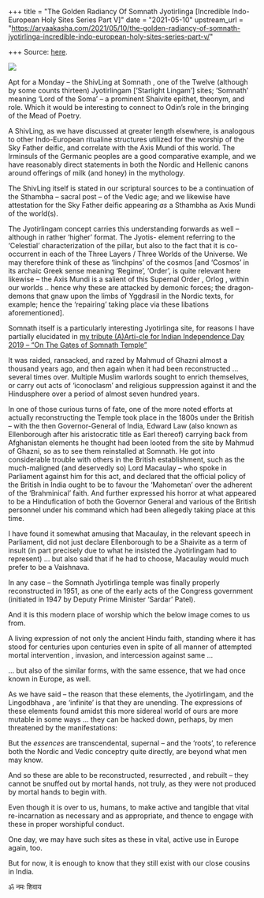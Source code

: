 +++
title = "The Golden Radiancy Of Somnath Jyotirlinga  [Incredible Indo-European Holy Sites Series Part V]"
date = "2021-05-10"
upstream_url = "https://aryaakasha.com/2021/05/10/the-golden-radiancy-of-somnath-jyotirlinga-incredible-indo-european-holy-sites-series-part-v/"

+++
Source: [here](https://aryaakasha.com/2021/05/10/the-golden-radiancy-of-somnath-jyotirlinga-incredible-indo-european-holy-sites-series-part-v/).

![](https://aryaakasha.files.wordpress.com/2021/05/e0tqxfjvgayhovf-1.jpg?w=576)

Apt for a Monday – the ShivLing at Somnath , one of the Twelve (although
by some counts thirteen) Jyotirlingam \[‘Starlight Lingam’\] sites;
‘Somnath’ meaning ‘Lord of the Soma’ – a prominent Shaivite epithet,
theonym, and role. Which it would be interesting to connect to Odin’s
role in the bringing of the Mead of Poetry.

A ShivLing, as we have discussed at greater length elsewhere, is
analogous to other Indo-European ritualine structures utilized for the
worship of the Sky Father deific, and correlate with the Axis Mundi of
this world. The Irminsuls of the Germanic peoples are a good comparative
example, and we have reasonably direct statements in both the Nordic and
Hellenic canons around offerings of milk (and honey) in the mythology.

The ShivLing itself is stated in our scriptural sources to be a
continuation of the Sthambha – sacral post – of the Vedic age; and we
likewise have attestation for the Sky Father deific appearing *as* a
Sthambha as Axis Mundi of the world(s).

The Jyotirlingam concept carries this understanding forwards as well –
although in rather ‘higher’ format. The Jyotis- element referring to the
‘Celestial’ characterization of the pillar, but also to the fact that it
is co-occurrent in each of the Three Layers / Three Worlds of the
Universe. We may therefore think of these as ‘linchpins’ of the cosmos
\[and ‘Cosmos’ in its archaic Greek sense meaning ‘Regime’, ‘Order’, is
quite relevant here likewise – the Axis Mundi is a salient of this
Supernal Order , Orlog , within our worlds .. hence why these are
attacked by demonic forces; the dragon-demons that gnaw upon the limbs
of Yggdrasil in the Nordic texts, for example; hence the ‘repairing’
taking place via these libations aforementioned\].

Somnath itself is a particularly interesting Jyotirlinga site, for
reasons I have partially elucidated in [my tribute (A)Arti-cle for
Indian Independence Day 2019 – “On The Gates of Somnath
Temple”](https://aryaakasha.com/2019/08/16/on-the-gates-of-somnath-temple-an-essay-of-rakshapala-for-both-swaraj-and-bandhan/)

It was raided, ransacked, and razed by Mahmud of Ghazni almost a
thousand years ago, and then again when it had been reconstructed …
several times over. Multiple Muslim warlords sought to enrich
themselves, or carry out acts of ‘iconoclasm’ and religious suppression
against it and the Hindusphere over a period of almost seven hundred
years.

In one of those curious turns of fate, one of the more noted efforts at
actually reconstructing the Temple took place in the 1800s under the
British – with the then Governor-General of India, Edward Law (also
known as Ellenborough after his aristocratic title as Earl thereof)
carrying back from Afghanistan elements he thought had been looted from
the site by Mahmud of Ghazni, so as to see them reinstalled at Somnath.
He got into considerable trouble with others in the British
establishment, such as the much-maligned (and deservedly so) Lord
Macaulay – who spoke in Parliament against him for this act, and
declared that the official policy of the British in India ought to be to
favour the ‘Mahometan’ over the adherent of the ‘Brahminical’ faith. And
further expressed his horror at what appeared to be a Hindufication of
both the Governor General and various of the British personnel under his
command which had been allegedly taking place at this time.

I have found it somewhat amusing that Macaulay, in the relevant speech
in Parliament, did not just declare Ellenborough to be a Shaivite as a
term of insult (in part precisely due to what he insisted the
Jyotirlingam had to represent) … but also said that if he had to choose,
Macaulay would much prefer to be a Vaishnava.

In any case – the Somnath Jyotirlinga temple was finally properly
reconstructed in 1951, as one of the early acts of the Congress
government (initiated in 1947 by Deputy Prime Minister ‘Sardar’ Patel).

And it is this modern place of worship which the below image comes to us
from.

A living expression of not only the ancient Hindu faith, standing where
it has stood for centuries upon centuries even in spite of all manner of
attempted mortal intervention , invasion, and intercession against same
…

… but also of the similar forms, with the same essence, that we had once
known in Europe, as well.

As we have said – the reason that these elements, the Jyotirlingam, and
the Lingodbhava , are ‘infinite’ is that they are unending. The
expressions of these elements found amidst this more sidereal world of
ours are more mutable in some ways … they can be hacked down, perhaps,
by men threatened by the manifestations:

But the *essences* are transcendental, supernal – and the ‘roots’, to
reference both the Nordic and Vedic conceptry quite directly, are beyond
what men may know.

And so these are able to be reconstructed, resurrected , and rebuilt –
they cannot be snuffed out by mortal hands, not truly, as they were not
produced by mortal hands to begin with.

Even though it is over to us, humans, to make active and tangible that
vital re-incarnation as necessary and as appropriate, and thence to
engage with these in proper worshipful conduct.

One day, we may have such sites as these in vital, active use in Europe
again, too.

But for now, it is enough to know that they still exist with our close
cousins in India.

ॐ नमः शिवाय
